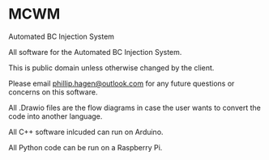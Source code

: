 # MCWM
Automated BC Injection System

All software for the Automated BC Injection System.

This is public domain unless otherwise changed by the client.

Please email phillip.hagen@outlook.com for any future questions or concerns on this software.

All .Drawio files are the flow diagrams in case the user wants to convert the code into another language.

All C++ software inlcuded can run on Arduino.

All Python code can be run on a Raspberry Pi.
